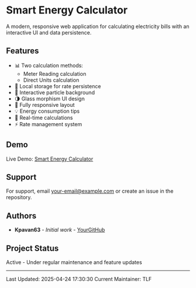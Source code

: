 # Smart Energy Calculator

A modern, responsive web application for calculating electricity bills with an interactive UI and data persistence.



## Features

- 📊 Two calculation methods:
  - Meter Reading calculation
  - Direct Units calculation
- 💾 Local storage for rate persistence
- 🎨 Interactive particle background
- 🌗 Glass morphism UI design
- 📱 Fully responsive layout
- 💡 Energy consumption tips
- 🔄 Real-time calculations
- ⚡ Rate management system

## Demo

Live Demo: [Smart Energy Calculator](https://your-demo-url.com)


## Support

For support, email your-email@example.com or create an issue in the repository.

## Authors

- **Kpavan63** - *Initial work* - [YourGitHub](https://github.com/Kpavan63)

## Project Status

Active - Under regular maintenance and feature updates

---
Last Updated: 2025-04-24 17:30:30
Current Maintainer: TLF
